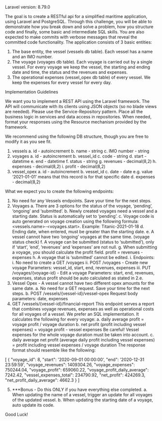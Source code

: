 Laravel version: 8.79.0

The goal is to create a RESTful api for a simplified maritime application, using Laravel and PostgreSQL.
Through this challenge, you will be able to demonstrate how you break down and solve a problem, how you structure code and finally, some basic and intermediate SQL skills. You are also expected to make commits with verbose messages that reveal the committed code functionality.
The application consists of 3 basic entities:
1.	The base entity, the vessel (vessels db table). Each vessel has a name and an IMO number.
2.	The voyage (voyages db table). Each voyage is carried out by a single vessel. For every voyage we keep the vessel, the starting and ending date and time, the status and the revenues and expenses.
3.	The operational expenses (vessel_opex db table) of every vessel. We keep the expenses for every vessel for every day.

Implementation Guidelines

We want you to implement a REST API using the Laravel framework. The API will communicate with its clients using JSON objects (so no blade views are needed).
Please use the Service-Repository pattern. Place all the business logic in services and data access in repositories. When needed, format your responses using the Resource mechanism provided by the framework.

We recommend using the following DB structure, though you are free to modify it as you see fit.

1.	vessels
a.	id - autoincrement
b.	name - string
c.	IMO number - string
2.	voyages
a.	id - autoincrement
b.	vessel_id
c.	code - string
d.	start - datetime
e.	end - datetime
f.	status - string
g.	revenues - decimal(8,2)
h.	expenses - decimal(8,2)
i.	profit - decimal(8,2)
3.	vessel_opex
a.	id - autoincrement
b.	vessel_id
c.	date - date e.g. value ‘2021-01-01’ means that this record is for that specific date
d.	expenses - decimal(8,2)

What we expect you to create the following endpoints:
1.	No need for any Vessels endpoints. Save your time for the next steps.
2.	Voyages
a.	There are 3 options for the status of the voyage, ‘pending’, ‘ongoing’ and ‘submitted’.
b.	Newly created voyages need a vessel and a starting date. Status is automatically set to ‘pending’.
c.	Voyage code is auto generated on voyage creation using the following formula: <vessels.name>-<voyages.start>. Example: Titanic-2021-01-18
d.	Ending date, when entered, must be greater than the starting date.
e.	A vessel cannot have two ‘ongoing’ voyages at the same time. (voyage status check)
f.	A voyage can be submitted (status to ‘submitted’), only if ‘start’, ‘end’, ‘revenues’ and ‘expenses’ are not null.
g.	When submitting a voyage, you should calculate the profit field.
profit = revenues - expenses
h.	A voyage that is ‘submitted’ cannot be edited.
i.	Endpoints:
i.	No need to create a GET /voyages
ii.	POST /voyages - Create new voyage
Parameters: vessel_id, start, end, revenues, expenses
iii.	PUT /voyages/{voyage-id} - Edit a voyage
Parameters: start, end, revenues, expenses, status
profit should be auto calculated as stated in 2.e.
3.	Vessel Opex - A vessel cannot have two different opex amounts for the same date.
a.	No need for a GET request. Save your time for the next steps.
b.	POST /vessels/{vessel-id}/vessel-opex
Request body parameters: date, expenses
4.	GET /vessels/{vessel-id}/financial-report
This endpoint serves a report that combines voyage revenues, expenses as well as operational costs for all voyages of a vessel. We prefer an SQL implementation.
It calculates the following for every voyage:
a.	daily average profit = voyage profit / voyage duration
b.	net profit (profit including vessel expenses) = voyage profit - vessel expenses Be careful! Vessel expenses for the whole voyage duration must be taken into account.
c.	daily average net profit (average daily profit including vessel expenses) = profit including vessel expenses / voyage duration
The response format should resemble like the following:


[
	{
		"voyage_id": 8,
		"start": '2020-09-01 00:00:00',
		"end": '2020-12-31 23:59:59',
		"voyage_revenues": 1409304.26,
		"voyage_expenses": 750244.04,
		"voyage_profit": 659060.22,
		"voyage_profit_daily_average": 7242.42,
		"vessel_expenses_total": 234790.92,
		"net_profit": 424269.3,
		"net_profit_daily_average": 4662.3
	}
]

5.	***Bonus - Do this ONLY if you have everything else completed.
a.	When updating the name of a vessel, trigger an update for all voyages of the updated vessel.
b.	When updating the starting date of a voyage, auto update its code.

Good Luck!
